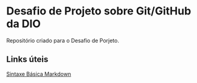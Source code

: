 # Desafio de Projeto sobre Git/GitHub da DIO
Repositório criado para o Desafio de Porjeto.

## Links úteis
[Sintaxe Básica Markdown](https://www.markdownguide.org/basic-syntax/)
